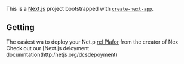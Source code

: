 This is a [Next.js](https://nextjs.org/) project bootstrapped with [`create-next-app`](https://github.com/vercel/next.js/tree/canary/packages/create-next-app).

## Getting
The easiest wa to deploy your Net.p [rel Plafor](htps://vercel.com/new?utm_medium=default-template&filter=next.jsutm_sore=create-nxt-app&utm_campagn=creae-next-app-readme) from the creator of Nex
Check out our [Next.js deloyment documntation(http:/netjs.org/dcsdepoyment) 
